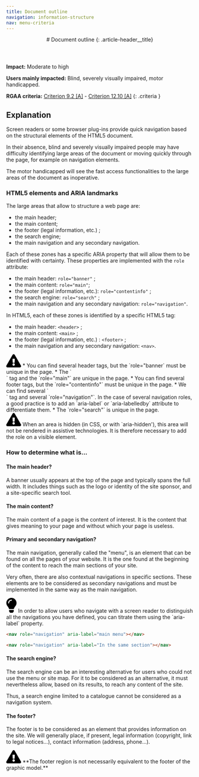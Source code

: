 ```yaml
---
title: Document outline
navigation: information-structure
nav: menu-criteria
---
```


<header>
# Document outline
{: .article-header__title}
</header>

**Impact:** Moderate to high

**Users mainly impacted:** Blind, severely visually impaired, motor handicapped.

**RGAA criteria:** [Criterion 9.2 [A]](http://disic.github.io/rgaa_referentiel_en/criteria.html#crit-9-2) - [Criterion 12.10 [A]](http://disic.github.io/rgaa_referentiel_en/criteria.html#crit-12-10)
{: .criteria }

## Explanation

Screen readers or some browser plug-ins provide quick navigation based on the structural elements of the HTML5 document.

In their absence, blind and severely visually impaired people may have difficulty identifying large areas of the document or moving quickly through the page, for example on navigation elements.

The motor handicapped will see the fast access functionalities to the large areas of the document as inoperative.

### HTML5 elements and ARIA landmarks

The large areas that allow to structure a web page are:

* the main header;
* the main content;
* the footer (legal information, etc.) ;
* the search engine;
* the main navigation and any secondary navigation.

Each of these zones has a specific ARIA property that will allow them to be identified with certainty. These properties are implemented with the `role` attribute:

* the main header: `role="banner"` ;
* the main content: `role="main"`;
* the footer (legal information, etc.): `role="contentinfo"` ;
* the search engine: `role="search"` ;
* the main navigation and any secondary navigation: `role="navigation"`.

In HTML5, each of these zones is identified by a specific HTML5 tag:

* the main header: `<header>` ;
* the main content: `<main>` ;
* the footer (legal information, etc.) : `<footer>` ;
* the main navigation and any secondary navigation: `<nav>`.

<div class="important">
<svg role="img" aria-label="Important" xmlns="http://www.w3.org/2000/svg" viewBox="0 0 576 512" width="40" height="36"><title>Important</title><path d="M569.517 440.013C587.975 472.007 564.806 512 527.94 512H48.054c-36.937 0-59.999-40.055-41.577-71.987L246.423 23.985c18.467-32.009 64.72-31.951 83.154 0l239.94 416.028zM288 354c-25.405 0-46 20.595-46 46s20.595 46 46 46 46-20.595 46-46-20.595-46-46-46zm-43.673-165.346l7.418 136c.347 6.364 5.609 11.346 11.982 11.346h48.546c6.373 0 11.635-4.982 11.982-11.346l7.418-136c.375-6.874-5.098-12.654-11.982-12.654h-63.383c-6.884 0-12.356 5.78-11.981 12.654z"/></svg>
* You can find several header tags, but the `role="banner` must be unique in the page.
* The `<main>` tag and the `role="main"` are unique in the page.
* You can find several footer tags, but the `role="contentinfo"` must be unique in the page.
* We can find several `<nav>` tag and several `role="navigation"`. In the case of several navigation roles, a good practice is to add an `aria-label` or `aria-labelledby` attribute to differentiate them.
* The `role="search"` is unique in the page.
</div>

<div class="important">
<svg role="img" aria-label="Important" xmlns="http://www.w3.org/2000/svg" viewBox="0 0 576 512" width="40" height="36"><title>Important</title><path d="M569.517 440.013C587.975 472.007 564.806 512 527.94 512H48.054c-36.937 0-59.999-40.055-41.577-71.987L246.423 23.985c18.467-32.009 64.72-31.951 83.154 0l239.94 416.028zM288 354c-25.405 0-46 20.595-46 46s20.595 46 46 46 46-20.595 46-46-20.595-46-46-46zm-43.673-165.346l7.418 136c.347 6.364 5.609 11.346 11.982 11.346h48.546c6.373 0 11.635-4.982 11.982-11.346l7.418-136c.375-6.874-5.098-12.654-11.982-12.654h-63.383c-6.884 0-12.356 5.78-11.981 12.654z"/></svg>
When an area is hidden (in CSS, or with `aria-hidden'), this area will not be rendered in assistive technologies. It is therefore necessary to add the role on a visible element.
</div>

### How to determine what is...

#### The main header?

A banner usually appears at the top of the page and typically spans the full width. It includes things such as the logo or identity of the site sponsor, and a site-specific search tool.

#### The main content?

The main content of a page is the content of interest. It is the content that gives meaning to your page and without which your page is useless.

#### Primary and secondary navigation?

The main navigation, generally called the "menu", is an element that can be found on all the pages of your website.
It is the one found at the beginning of the content to reach the main sections of your site.

Very often, there are also contextual navigations in specific sections. These elements are to be considered as secondary navigations and must be implemented in the same way as the main navigation.

<div class="tip">
<svg role="img" aria-label="Tip" xmlns="http://www.w3.org/2000/svg" viewBox="0 0 352 512" width="28" height="40"><title>Tip</title><path d="M96.06 454.35c.01 6.29 1.87 12.45 5.36 17.69l17.09 25.69a31.99 31.99 0 0 0 26.64 14.28h61.71a31.99 31.99 0 0 0 26.64-14.28l17.09-25.69a31.989 31.989 0 0 0 5.36-17.69l.04-38.35H96.01l.05 38.35zM0 176c0 44.37 16.45 84.85 43.56 115.78 16.52 18.85 42.36 58.23 52.21 91.45.04.26.07.52.11.78h160.24c.04-.26.07-.51.11-.78 9.85-33.22 35.69-72.6 52.21-91.45C335.55 260.85 352 220.37 352 176 352 78.61 272.91-.3 175.45 0 73.44.31 0 82.97 0 176zm176-80c-44.11 0-80 35.89-80 80 0 8.84-7.16 16-16 16s-16-7.16-16-16c0-61.76 50.24-112 112-112 8.84 0 16 7.16 16 16s-7.16 16-16 16z"/></svg>
In order to allow users who navigate with a screen reader to distinguish all the navigations you have defined, you can titrate them using the `aria-label` property.
</div>

```html
<nav role="navigation" aria-label="main menu"></nav>

<nav role="navigation" aria-label="In the same section"></nav>
```

#### The search engine?

The search engine can be an interesting alternative for users who could not use the menu or site map. For it to be considered as an alternative, it must nevertheless allow, based on its results, to reach any content of the site.

Thus, a search engine limited to a catalogue cannot be considered as a navigation system.

#### The footer?

The footer is to be considered as an element that provides information on the site. We will generally place, if present, legal information (copyright, link to legal notices...), contact information (address, phone...).

<div class="important">
<svg role="img" aria-label="Important" xmlns="http://www.w3.org/2000/svg" viewBox="0 0 576 512" width="40" height="36"><title>Important</title><path d="M569.517 440.013C587.975 472.007 564.806 512 527.94 512H48.054c-36.937 0-59.999-40.055-41.577-71.987L246.423 23.985c18.467-32.009 64.72-31.951 83.154 0l239.94 416.028zM288 354c-25.405 0-46 20.595-46 46s20.595 46 46 46 46-20.595 46-46-20.595-46-46-46zm-43.673-165.346l7.418 136c.347 6.364 5.609 11.346 11.982 11.346h48.546c6.373 0 11.635-4.982 11.982-11.346l7.418-136c.375-6.874-5.098-12.654-11.982-12.654h-63.383c-6.884 0-12.356 5.78-11.981 12.654z"/></svg>
**The footer region is not necessarily equivalent to the footer of the graphic model.**
</div>
